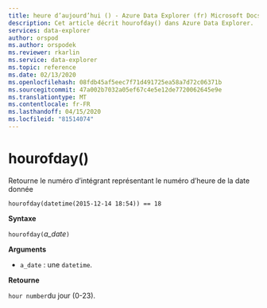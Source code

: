```yaml
---
title: heure d’aujourd’hui () - Azure Data Explorer (fr) Microsoft Docs
description: Cet article décrit hourofday() dans Azure Data Explorer.
services: data-explorer
author: orspod
ms.author: orspodek
ms.reviewer: rkarlin
ms.service: data-explorer
ms.topic: reference
ms.date: 02/13/2020
ms.openlocfilehash: 08fdb45af5eec7f71d491725ea58a7d72c06371b
ms.sourcegitcommit: 47a002b7032a05ef67c4e5e12de7720062645e9e
ms.translationtype: MT
ms.contentlocale: fr-FR
ms.lasthandoff: 04/15/2020
ms.locfileid: "81514074"
---
```

# <a name="hourofday"></a>hourofday()

Retourne le numéro d’intégrant représentant le numéro d’heure de la date donnée

```kusto
hourofday(datetime(2015-12-14 18:54)) == 18
```

**Syntaxe**

`hourofday(`*a_date*`)`

**Arguments**

* `a_date` : une `datetime`.

**Retourne**

`hour number`du jour (0-23).
